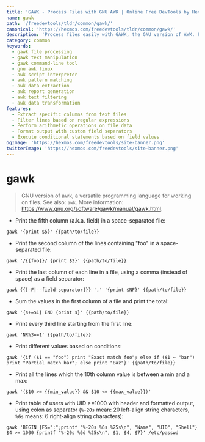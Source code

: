 ```yaml
---
title: 'GAWK - Process Files with GNU AWK | Online Free DevTools by Hexmos'
name: gawk
path: '/freedevtools/tldr/common/gawk/'
canonical: 'https://hexmos.com/freedevtools/tldr/common/gawk/'
description: 'Process files easily with GAWK, the GNU version of AWK. Filter, format, and manipulate text data with this powerful command-line tool. Free online tool, no registration required.'
category: common
keywords:
  - gawk file processing
  - gawk text manipulation
  - gawk command-line tool
  - gnu awk linux
  - awk script interpreter
  - awk pattern matching
  - awk data extraction
  - awk report generation
  - awk text filtering
  - awk data transformation
features:
  - Extract specific columns from text files
  - Filter lines based on regular expressions
  - Perform arithmetic operations on file data
  - Format output with custom field separators
  - Execute conditional statements based on field values
ogImage: 'https://hexmos.com/freedevtools/site-banner.png'
twitterImage: 'https://hexmos.com/freedevtools/site-banner.png'
---
```


# gawk

> GNU version of awk, a versatile programming language for working on files.
> See also: `awk`.
> More information: <https://www.gnu.org/software/gawk/manual/gawk.html>.

- Print the fifth column (a.k.a. field) in a space-separated file:

`gawk '{print $5}' {{path/to/file}}`

- Print the second column of the lines containing "foo" in a space-separated file:

`gawk '/{{foo}}/ {print $2}' {{path/to/file}}`

- Print the last column of each line in a file, using a comma (instead of space) as a field separator:

`gawk {{[-F|--field-separator]}} ',' '{print $NF}' {{path/to/file}}`

- Sum the values in the first column of a file and print the total:

`gawk '{s+=$1} END {print s}' {{path/to/file}}`

- Print every third line starting from the first line:

`gawk 'NR%3==1' {{path/to/file}}`

- Print different values based on conditions:

`gawk '{if ($1 == "foo") print "Exact match foo"; else if ($1 ~ "bar") print "Partial match bar"; else print "Baz"}' {{path/to/file}}`

- Print all the lines which the 10th column value is between a min and a max:

`gawk '($10 >= {{min_value}} && $10 <= {{max_value}})'`

- Print table of users with UID >=1000 with header and formatted output, using colon as separator (`%-20s` mean: 20 left-align string characters, `%6s` means: 6 right-align string characters):

`gawk 'BEGIN {FS=":";printf "%-20s %6s %25s\n", "Name", "UID", "Shell"} $4 >= 1000 {printf "%-20s %6d %25s\n", $1, $4, $7}' /etc/passwd`
